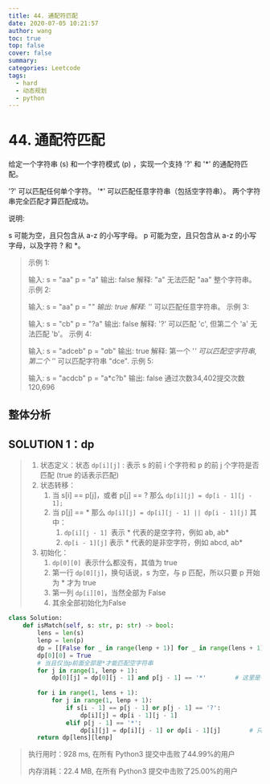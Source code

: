 ```yaml
---
title: 44. 通配符匹配
date: 2020-07-05 10:21:57
author: wang
toc: true
top: false
cover: false
summary: 
categories: Leetcode
tags:
  - hard
  - 动态规划
  - python
---
```


# 44. 通配符匹配

给定一个字符串 (s) 和一个字符模式 (p) ，实现一个支持 '?' 和 '*' 的通配符匹配。

'?' 可以匹配任何单个字符。
'*' 可以匹配任意字符串（包括空字符串）。
两个字符串完全匹配才算匹配成功。

说明:

s 可能为空，且只包含从 a-z 的小写字母。
p 可能为空，且只包含从 a-z 的小写字母，以及字符 ? 和 *。




> 示例 1:
>
> 输入:
> s = "aa"
> p = "a"
> 输出: false
> 解释: "a" 无法匹配 "aa" 整个字符串。
> 示例 2:
>
> 输入:
> s = "aa"
> p = "*"
> 输出: true
> 解释: '*' 可以匹配任意字符串。
> 示例 3:
>
> 输入:
> s = "cb"
> p = "?a"
> 输出: false
> 解释: '?' 可以匹配 'c', 但第二个 'a' 无法匹配 'b'。
> 示例 4:
>
> 输入:
> s = "adceb"
> p = "*a*b"
> 输出: true
> 解释: 第一个 '*' 可以匹配空字符串, 第二个 '*' 可以匹配字符串 "dce".
> 示例 5:
>
> 输入:
> s = "acdcb"
> p = "a*c?b"
> 输出: false
> 通过次数34,402提交次数120,696
>
> 



## 整体分析

## SOLUTION  1：dp

> 1. 状态定义：状态 `dp[i][j]` : 表示 s 的前 i 个字符和 p 的前 j 个字符是否匹配 (true 的话表示匹配)
> 2. 状态转移：
>    1. 当 s[i] == p[j]，或者 p[j] == ? 那么 `dp[i][j] = dp[i - 1][j - 1];`
>    2. 当 p[j] == * 那么 `dp[i][j] = dp[i][j - 1] || dp[i - 1][j]`    其中：
>       1. `dp[i][j - 1] `表示 * 代表的是空字符，例如 ab, ab*
>       2. `dp[i - 1][j]` 表示 * 代表的是非空字符，例如 abcd, ab*
> 3. 初始化：
>    1. `dp[0][0] `表示什么都没有，其值为 true
>    2. 第一行 `dp[0][j]`，换句话说，s 为空，与 p 匹配，所以只要 p 开始为 * 才为 true
>    3. 第一列 `dp[i][0]`，当然全部为 False
>    4. 其余全部初始化为False

```python
class Solution:
    def isMatch(self, s: str, p: str) -> bool:
        lens = len(s)
        lenp = len(p)
        dp = [[False for _ in range(lenp + 1)] for _ in range(lens + 1)]
        dp[0][0] = True
        # 当且仅当p前面全部是*才能匹配空字符串
        for j in range(1, lenp + 1):
            dp[0][j] = dp[0][j - 1] and p[j - 1] == '*'        # 这里是字符串下标j - 1。而dp数组从1开始计
        
        for i in range(1, lens + 1):
            for j in range(1, lenp + 1):
                if s[i - 1] == p[j - 1] or p[j - 1] == '?':
                    dp[i][j] = dp[i - 1][j - 1]
                elif p[j - 1] == '*':
                    dp[i][j] = dp[i][j - 1] or dp[i - 1][j]        # 只要有一个为真则当前dp就可以为真
        return dp[lens][lenp]


```

> 执行用时：928 ms, 在所有 Python3 提交中击败了44.99%的用户
>
> 内存消耗：22.4 MB, 在所有 Python3 提交中击败了25.00%的用户



